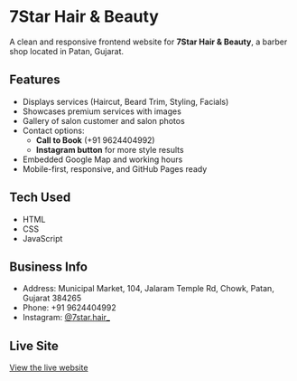 # 7Star Hair & Beauty

A clean and responsive frontend website for **7Star Hair & Beauty**, a barber shop located in Patan, Gujarat.

##  Features
- Displays services (Haircut, Beard Trim, Styling, Facials)
- Showcases premium services with images
- Gallery of salon customer and salon photos
- Contact options:
  - **Call to Book** (+91 9624404992)
  - **Instagram button** for more style results
- Embedded Google Map and working hours
- Mobile-first, responsive, and GitHub Pages ready

##  Tech Used
- HTML
- CSS
- JavaScript

##  Business Info
- Address: Municipal Market, 104, Jalaram Temple Rd, Chowk, Patan, Gujarat 384265  
- Phone: +91 9624404992  
- Instagram: [@7star.hair_](https://www.instagram.com/7star.hair_)  

##  Live Site
[View the live website](https://princechavda1.github.io/7star/)

